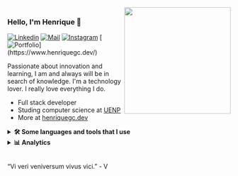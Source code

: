 <img align="right" src="https://i.ibb.co/86Q4SxT/4911336-2517872-1-removebg-preview.png" width="240"/>

### Hello, I'm Henrique 👋

[![Linkedin](https://img.shields.io/badge/-Henrique%20GC-3333cc?style=flat-square&logo=linkedin&logoColor=white)](https://www.linkedin.com/in/henriq4)
[![Mail](https://img.shields.io/badge/-henriq.contact@proton.me-3333cc?style=flat-square&logo=protonmail&logoColor=white)](mailto:henriq.contact@proton.me)
[![Instagram](https://img.shields.io/badge/@henriq4-3333cc?style=flat-square&logo=instagram&logoColor=white)](https://www.instagram.com/henriq_4/)
[![Portfolio](https://img.shields.io/badge/henriquegc.dev-3333cc?&style=for-the-badge")](https://www.henriquegc.dev/)

Passionate about innovation and learning, I am and always will be in search of knowledge. I'm a technology lover. I really love everything I do.

- Full stack developer
- Studing computer science at [UENP](https://uenp.edu.br)
- More at [henriquegc.dev](https://henriquegc.dev)

<details><summary><b>🛠️ Some languages and tools that I use</b></summary>
<p align="left"> 
<p></p>

<a href="https://developer.mozilla.org/pt-BR/docs/Web/JavaScript" target="_blank"> 
<img src="https://cdn.jsdelivr.net/gh/devicons/devicon/icons/javascript/javascript-original.svg" 
alt="Javascript" width="44" height="44"/> 
</a> 
<a href="https://www.typescriptlang.org/" target="_blank"> 
<img src="https://cdn.jsdelivr.net/gh/devicons/devicon/icons/typescript/typescript-original.svg" 
alt="Typescript" width="44" height="44"/> 
</a> 
<a href="https://en.wikipedia.org/wiki/C_(programming_language)" target="_blank"> 
<img src="https://cdn.jsdelivr.net/gh/devicons/devicon/icons/c/c-original.svg" 
alt="C" width="44" height="44"/> 
</a> 
<a href="https://dart.dev/" target="_blank"> 
<img src="https://cdn.jsdelivr.net/gh/devicons/devicon/icons/dart/dart-original.svg" 
alt="Dart" width="44" height="44"/> 
</a>
<a href="https://pt.wikipedia.org/wiki/Bash" target="_blank"> 
<img src="https://cdn.jsdelivr.net/gh/devicons/devicon/icons/bash/bash-original.svg" 
alt="Bash" width="44" height="44"/> 
</a> 
<a href="https://nodejs.org/en/" target="_blank"> 
<img src="https://cdn.jsdelivr.net/gh/devicons/devicon/icons/nodejs/nodejs-original.svg" 
alt="Node.js" width="44" height="44"/> 
</a> 
<a href="https://pt-br.reactjs.org/" target="_blank"> 
<img src="https://cdn.jsdelivr.net/gh/devicons/devicon/icons/express/express-original.svg" 
alt="React.js" width="44" height="44"/> 
</a> 
<a href="https://expressjs.com/pt-br/" target="_blank"> 
<img src="https://cdn.jsdelivr.net/gh/devicons/devicon/icons/react/react-original.svg" 
alt="Express.js" width="44" height="44"/> 
</a> 
<a href="https://nextjs.org/" target="_blank"> 
<img src="https://cdn.jsdelivr.net/gh/devicons/devicon/icons/nextjs/nextjs-original.svg" 
alt="Next.js" width="44" height="44"/> 
</a> 
<a href="https://nestjs.com/" target="_blank"> 
<img src="https://cdn.jsdelivr.net/gh/devicons/devicon/icons/nestjs/nestjs-plain.svg" 
alt="Nest.js" width="44" height="44"/> 
</a> 
<a href="https://www.docker.com/" target="_blank"> 
<img src="https://cdn.jsdelivr.net/gh/devicons/devicon/icons/docker/docker-original.svg" 
alt="Docker" width="44" height="44"/> 
</a> 
<a href="https://www.postgresql.org/" target="_blank"> 
<img src="https://cdn.jsdelivr.net/gh/devicons/devicon/icons/postgresql/postgresql-original.svg" 
alt="PostgreSql" width="44" height="44"/> 
</a> 
<a href="https://tailwindcss.com/" target="_blank"> 
<img src="https://cdn.jsdelivr.net/gh/devicons/devicon/icons/tailwindcss/tailwindcss-plain.svg" 
alt="TailwindCss" width="44" height="44"/> 
</a> 
<a href="https://aws.amazon.com/pt/" target="_blank"> 
<img src="https://cdn.jsdelivr.net/gh/devicons/devicon/icons/amazonwebservices/amazonwebservices-original.svg" 
alt="Aws" width="44" height="44"/> 
</a>
<a href="https://git-scm.com/" target="_blank"> 
<img src="https://cdn.jsdelivr.net/gh/devicons/devicon/icons/git/git-original.svg" 
alt="Git" width="44" height="44"/> 
</a> 
</p>
</details>

<details><summary><b>📊 Analytics</b></summary>
<p align="left">
<p></p>

[![My Github Stats](https://github-readme-stats.vercel.app/api?username=henriq4&count_private=true&show_icons=true&theme=nord&hide=stars&custom_title=My%20Github%20Stats&disable_animations=true)](https://github-readme-stats.vercel.app/api?username=henriq4&count_private=true)

<!--START_SECTION:waka-->

```txt
TypeScript    9 hrs 12 mins   ███████████████████████░░   91.54 %
Markdown      27 mins         █░░░░░░░░░░░░░░░░░░░░░░░░   04.64 %
Bash          9 mins          ▒░░░░░░░░░░░░░░░░░░░░░░░░   01.63 %
YAML          4 mins          ▒░░░░░░░░░░░░░░░░░░░░░░░░   00.79 %
Docker        3 mins          ░░░░░░░░░░░░░░░░░░░░░░░░░   00.57 %
```

<!--END_SECTION:waka-->
</p>
</details>
<br />

“Vi veri veniversum vivus vici.” - V
